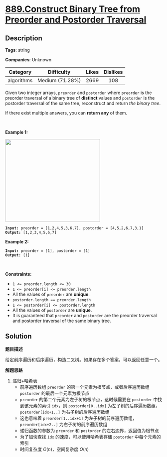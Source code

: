 # [889.Construct Binary Tree from Preorder and Postorder Traversal](https://leetcode.com/problems/construct-binary-tree-from-preorder-and-postorder-traversal/description/)

## Description

**Tags**: string

**Companies**: Unknown

|  Category  |   Difficulty    | Likes | Dislikes |
| :--------: | :-------------: | :---: | :------: |
| algorithms | Medium (71.28%) | 2669  |   108    |

<p>Given two integer arrays, <code>preorder</code> and <code>postorder</code> where <code>preorder</code> is the preorder traversal of a binary tree of <strong>distinct</strong> values and <code>postorder</code> is the postorder traversal of the same tree, reconstruct and return <em>the binary tree</em>.</p>
<p>If there exist multiple answers, you can <strong>return any</strong> of them.</p>
<p>&nbsp;</p>
<p><strong class="example">Example 1:</strong></p>
<img alt="" src="https://assets.leetcode.com/uploads/2021/07/24/lc-prepost.jpg" style="width: 304px; height: 265px;" />
<pre><code><strong>Input:</strong> preorder = [1,2,4,5,3,6,7], postorder = [4,5,2,6,7,3,1]
<strong>Output:</strong> [1,2,3,4,5,6,7]</code></pre>
<p><strong class="example">Example 2:</strong></p>
<pre><code><strong>Input:</strong> preorder = [1], postorder = [1]
<strong>Output:</strong> [1]</code></pre>
<p>&nbsp;</p>
<p><strong>Constraints:</strong></p>
<ul>
  <li><code>1 &lt;= preorder.length &lt;= 30</code></li>
  <li><code>1 &lt;= preorder[i] &lt;= preorder.length</code></li>
  <li>All the values of <code>preorder</code> are <strong>unique</strong>.</li>
  <li><code>postorder.length == preorder.length</code></li>
  <li><code>1 &lt;= postorder[i] &lt;= postorder.length</code></li>
  <li>All the values of <code>postorder</code> are <strong>unique</strong>.</li>
  <li>It is guaranteed that <code>preorder</code> and <code>postorder</code> are the preorder traversal and postorder traversal of the same binary tree.</li>
</ul>

## Solution

**题目描述**

给定前序遍历和后序遍历，构造二叉树。如果存在多个答案，可以返回任意一个。

**解题思路**

1. 递归+哈希表
   - 前序遍历数组 `preorder` 的第一个元素为根节点，或者后序遍历数组 `postorder` 的最后一个元素为根节点
   - `preorder` 的第二个元素为左子树的根节点，这时候需要在 `postorder` 中找到该元素的索引 `idx`，则 `postorder[0..idx]` 为左子树的后序遍历数组，`postorder[idx+1..]` 为右子树的后序遍历数组
   - 这也意味着 `preorder[1..idx+1]` 为左子树的前序遍历数组，`preorder[idx+2..]` 为右子树的前序遍历数组
   - 递归函数的参数为 `preorder` 和 `postorder` 的左右边界，返回值为根节点
   - 为了加快查找 `idx` 的速度，可以使用哈希表存储 `postorder` 中每个元素的索引
   - 时间复杂度 $O(n)$，空间复杂度 $O(n)$
